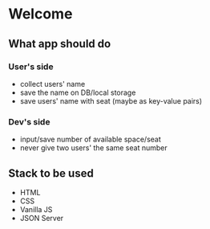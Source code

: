 # Welcome

## What app should do 

### User's side
- collect users' name
- save the name on DB/local storage
- save users' name with seat (maybe as key-value pairs)

### Dev's side
- input/save number of available space/seat
- never give two users' the same seat number

## Stack to be used
- HTML
- CSS
- Vanilla JS
- JSON Server